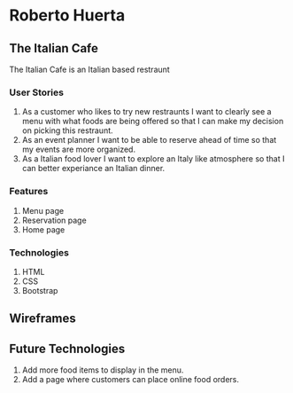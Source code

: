 # Roberto Huerta

## The Italian Cafe
The Italian Cafe is an Italian based restraunt

### User Stories
1. As a customer who likes to try new restraunts I want to clearly see a menu with what foods are being offered so that I can make my decision on picking this restraunt.
2. As an event planner I want to be able to reserve ahead of time so that my events are more organized.
3. As a Italian food lover I want to explore an Italy like atmosphere so that I can better experiance an Italian dinner.


### Features
1. Menu page
2. Reservation page
3. Home page

### Technologies
1. HTML
2. CSS
3. Bootstrap

## Wireframes


## Future Technologies
1. Add more food items to display in the menu.
2. Add a page where customers can place online food orders.